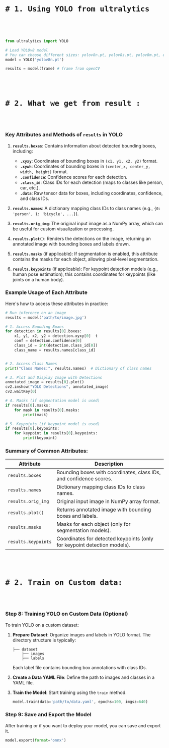 
<br>
<br>

# `# 1. Using YOLO from ultralytics `


<br>
<br>


```python

from ultralytics import YOLO

# Load YOLOv8 model
# You can choose different sizes: yolov8n.pt, yolov8s.pt, yolov8m.pt, etc.
model = YOLO('yolov8n.pt') 

results = model(frame) # frame from openCV 

```

<br>
<br>

# `# 2. What we get from result : `


<br>
<br>

### Key Attributes and Methods of `results` in YOLO

1. **`results.boxes`**: Contains information about detected bounding boxes, including:
   - **`.xyxy`**: Coordinates of bounding boxes in `(x1, y1, x2, y2)` format.
   - **`.xywh`**: Coordinates of bounding boxes in `(center_x, center_y, width, height)` format.
   - **`.confidence`**: Confidence scores for each detection.
   - **`.class_id`**: Class IDs for each detection (maps to classes like person, car, etc.).
   - **`.data`**: Raw tensor data for boxes, including coordinates, confidence, and class IDs.

2. **`results.names`**: A dictionary mapping class IDs to class names (e.g., `{0: 'person', 1: 'bicycle', ...}`).

3. **`results.orig_img`**: The original input image as a NumPy array, which can be useful for custom visualization or processing.

4. **`results.plot()`**: Renders the detections on the image, returning an annotated image with bounding boxes and labels drawn.

5. **`results.masks`** (if applicable): If segmentation is enabled, this attribute contains the masks for each object, allowing pixel-level segmentation.

6. **`results.keypoints`** (if applicable): For keypoint detection models (e.g., human pose estimation), this contains coordinates for keypoints (like joints on a human body).

### Example Usage of Each Attribute

Here's how to access these attributes in practice:

```python
# Run inference on an image
results = model('path/to/image.jpg')

# 1. Access Bounding Boxes
for detection in results[0].boxes:  
    x1, y1, x2, y2 = detection.xyxy[0]  t
    conf = detection.confidence[0]       
    class_id = int(detection.class_id[0])  
    class_name = results.names[class_id]  


# 2. Access Class Names
print("Class Names:", results.names)  # Dictionary of class names

# 3. Plot and Display Image with Detections
annotated_image = results[0].plot()
cv2.imshow("YOLO Detections", annotated_image)
cv2.waitKey(0)

# 4. Masks (if segmentation model is used)
if results[0].masks:
    for mask in results[0].masks:
        print(mask)

# 5. Keypoints (if keypoint model is used)
if results[0].keypoints:
    for keypoint in results[0].keypoints:
        print(keypoint)  
```

### Summary of Common Attributes:
| Attribute          | Description                                                                                  |
|--------------------|----------------------------------------------------------------------------------------------|
| `results.boxes`    | Bounding boxes with coordinates, class IDs, and confidence scores.                           |
| `results.names`    | Dictionary mapping class IDs to class names.                                                 |
| `results.orig_img` | Original input image in NumPy array format.                                                  |
| `results.plot()`   | Returns annotated image with bounding boxes and labels.                                      |
| `results.masks`    | Masks for each object (only for segmentation models).                                        |
| `results.keypoints`| Coordinates for detected keypoints (only for keypoint detection models).                     |



<br>
<br>

# `# 2. Train on Custom data: `


<br>
<br>



### Step 8: Training YOLO on Custom Data (Optional)
To train YOLO on a custom dataset:
1. **Prepare Dataset**: Organize images and labels in YOLO format. The directory structure is typically:
   ```
   ├── dataset
       ├── images
       ├── labels
   ```
   Each label file contains bounding box annotations with class IDs.

2. **Create a Data YAML File**: Define the path to images and classes in a YAML file.

3. **Train the Model**: Start training using the `train` method.

   ```python
   model.train(data='path/to/data.yaml', epochs=100, imgsz=640)
   ```

### Step 9: Save and Export the Model
After training or if you want to deploy your model, you can save and export it.

```python
model.export(format='onnx')  
```


